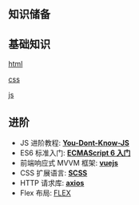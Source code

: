 ## 知识储备

## 基础知识

[html](http://www.runoob.com/html/html-tutorial.html)

[css](http://www.runoob.com/css/css-tutorial.html)

[js](http://www.runoob.com/js/js-tutorial.html)

## 进阶

* JS 进阶教程: [**You-Dont-Know-JS**](https://github.com/getify/You-Dont-Know-JS/tree/1ed-zh-CN)
* ES6 标准入门:  [**ECMAScript 6 入门**](http://es6.ruanyifeng.com/#README)
* 前端响应式 MVVM 框架: [**vuejs**](https://cn.vuejs.org/v2/guide/)
* CSS 扩展语言: [**SCSS**](http://sass.bootcss.com/docs/sass-reference/)
* HTTP 请求库: [**axios**](https://segmentfault.com/a/1190000008470355)
* Flex 布局: [FLEX](https://zhuanlan.zhihu.com/p/25303493)
